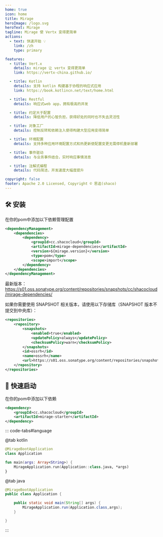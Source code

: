 ```yaml
---
home: true
icon: home
title: Mirage
heroImage: /logo.svg
heroText: Mirage
tagline: Mirage 使 Vertx 变得更简单
actions:
  - text: 快速开始 💡
    link: /zh
    type: primary

features:
  - title: Vert.x
    details: mirage 让 vertx 变得更简单
    link: https://vertx-china.github.io/

  - title: Kotlin
    details: 支持 kotlin 构建基于协程的响应式应用
    link: https://book.kotlincn.net/text/home.html

  - title: Restful
    details: 响应式web app，拥有极高的并发

  - title: 约定大于配置
    details: 降低用户的心智负担，获得好处的同时也不失去灵活性

  - title: 对象工厂
    details: 控制反转和依赖注入使得构建大型应用变得简单

  - title: 环境配置
    details: 支持多种应用环境配置方式和热更新使配置变更无需停机重新部署

  - title: 事件驱动
    details: 与业务事件结合，实时响应事情消息

  - title: 注解式编程
    details: 代码简洁，开发速度大幅度提升

copyright: false
footer: Apache 2.0 Licensed, Copyright © 思追(shaco)
---
```


## 🛠 安装

在你的pom中添加以下依赖管理配置

```xml
<dependencyManagement>
    <dependencies>
        <dependency>
            <groupId>cc.shacocloud</groupId>
            <artifactId>mirage-dependencies</artifactId>
            <version>${mirage.version}</version>
            <type>pom</type>
            <scope>import</scope>
        </dependency>
    </dependencies>
</dependencyManagement>
```

最新版本：https://s01.oss.sonatype.org/content/repositories/snapshots/cc/shacocloud/mirage-dependencies/

如果你需要使用 SNAPSHOT 相关版本，请使用以下存储库（SNAPSHOT 版本不提交到中央库）：

```xml
<repositories>
    <repository>
        <snapshots>
            <enabled>true</enabled>
            <updatePolicy>always</updatePolicy>
            <checksumPolicy>warn</checksumPolicy>
        </snapshots>
        <id>ossrh</id>
        <name>ossrh</name>
        <url>https://s01.oss.sonatype.org/content/repositories/snapshots/</url>
    </repository>
</repositories>
```

## 🚀 快速启动

在你的pom中添加以下依赖

```xml
<dependency>
    <groupId>cc.shacocloud</groupId>
    <artifactId>mirage-starter</artifactId>
</dependency>
```

::: code-tabs#language

@tab kotlin

```kotlin
@MirageBootApplication
class Application

fun main(args: Array<String>) {
    MirageApplication.run(Application::class.java, *args)
}
```

@tab java

```java
@MirageBootApplication
public class Application {

    public static void main(String[] args) {
        MirageApplication.run(Application.class,args);
    }

}
```

::: 

